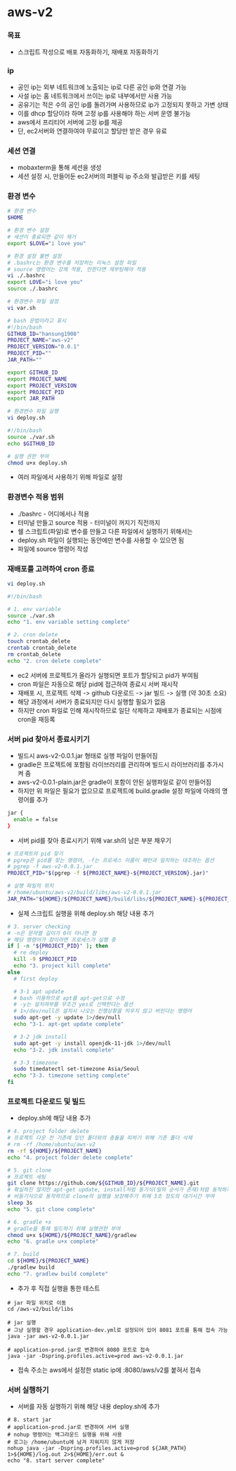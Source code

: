 # aws-v2

### 목표
- 스크립트 작성으로 배포 자동화하기, 재배포 자동화하기

### ip
- 공인 ip는 외부 네트워크에 노출되는 ip로 다른 공인 ip와 연결 가능
- 사설 ip는 홈 네트워크에서 쓰이는 ip로 내부에서만 사용 가능
- 공유기는 적은 수의 공인 ip를 돌려가며 사용하므로 ip가 고정되지 못하고 가변 상태
- 이를 dhcp 할당이라 하며 고정 ip를 사용해야 하는 서버 운영 불가능
- aws에서 프리티어 서버에 고정 ip를 제공
- 단, ec2서버와 연결하여야 무료이고 할당만 받은 경우 유료

### 세션 연결
- mobaxterm을 통해 세션을 생성
- 세션 설정 시, 만들어둔 ec2서버의 퍼블릭 ip 주소와 발급받은 키를 세팅

### 환경 변수
```sh
# 환경 변수
$HOME

# 환경 변수 설정
# 세션이 종료되면 같이 제거
export $LOVE="i love you"

# 환경 설정 불변 설정
# .bashrc는 환경 변수를 저장하는 리눅스 설정 파일
# source 명령어는 강제 적용, 안한다면 재부팅해야 적용
vi ./.bashrc
export LOVE="i love you"
source ./.bashrc

# 환경변수 파일 설정
vi var.sh

# bash 문법이라고 표시
#!/bin/bash
GITHUB_ID="hansung1908"
PROJECT_NAME="aws-v2"
PROJECT_VERSION="0.0.1"
PROJECT_PID=""
JAR_PATH=""

export GITHUB_ID
export PROJECT_NAME
export PROJECT_VERSION
export PROJECT_PID
export JAR_PATH

# 환경변수 파일 실행
vi deploy.sh

#!/bin/bash
source ./var.sh
echo $GITHUB_ID

# 실행 권한 부여
chmod u+x deploy.sh
```
- 여러 파일에서 사용하기 위해 파일로 설정

### 환경변수 적용 범위
- ./bashrc - 어디에서나 적용
- 터미널 만들고 source 적용 - 터미널이 꺼지기 직전까지
- 쉘 스크립트(파일)로 변수를 만들고 다른 파일에서 실행하기 위해서는
- deploy.sh 파일이 실행되는 동안에만 변수를 사용할 수 있으면 됨
- 파일에 source 명령어 작성

### 재배포를 고려하여 cron 종료
```sh
vi deploy.sh

#!/bin/bash

# 1. env variable
source ./var.sh
echo "1. env variable setting complete"

# 2. cron delete
touch crontab_delete
crontab crontab_delete
rm crontab_delete
echo "2. cron delete complete"
```
- ec2 서버에 프로젝트가 올라가 실행되면 포트가 할당되고 pid가 부여됨
- cron 파일은 자동으로 해당 pid에 접근하여 종료시 서버 재시작
- 재배포 시, 프로젝트 삭제 -> github 다운로드 -> jar 빌드 -> 실행 (약 30초 소요)
- 해당 과정에서 서버가 종료되지만 다시 실행할 필요가 없음
- 하지만 cron 파일로 인해 재시작하므로 일단 삭제하고 재배포가 종료되는 시점에 cron을 재등록

### 서버 pid 찾아서 종료시키기
- 빌드시 aws-v2-0.0.1.jar 형태로 실행 파일이 만들어짐
- gradle은 프로젝트에 포함됨 라이브러리를 관리하며 빌드시 라이브러리를 추가시켜 줌
- aws-v2-0.0.1-plain.jar은 gradle이 포함이 안된 실행파일로 같이 만들어짐
- 하지만 위 파일은 필요가 없으므로 프로젝트에 build.gradle 설정 파일에 아래의 명령어를 추가
```sh
jar {
  enable = false
}
```
- 서버 pid를 찾아 종료시키기 위해 var.sh의 남은 부분 채우기
```sh
# 프로젝트의 pid 찾기
# pgrep은 pid를 찾는 명령어, -f는 프로세스 이름이 패턴과 일치하는 대조하는 옵션
# pgrep -f aws-v2-0.0.1.jar
PROJECT_PID="$(pgrep -f ${PROJECT_NAME}-${PROJECT_VERSION}.jar)"

# 실행 파일의 위치
# /home/ubuntu/aws-v2/build/libs/aws-v2-0.0.1.jar
JAR_PATH="${HOME}/${PROJECT_NAME}/build/libs/${PROJECT_NAME}-${PROJECT_VERSION}.jar"
```
- 실제 스크립트 실행을 위해 deploy.sh 해당 내용 추가
```sh
# 3. server checking
# -n은 문자열 길이가 0이 아니면 참
# 해당 명령어가 참이라면 프로세스가 실행 중
if [ -n "${PROJECT_PID}" ]; then
  # re deploy
  kill -9 $PROJECT_PID
  echo "3. project kill complete"
else
  # first deploy

  # 3-1 apt update
  # bash 이용하므로 apt를 apt-get으로 수정
  # -y는 설치여부를 무조건 yes로 선택한다는 옵션
  # 1>/dev/null은 설치시 나오는 진행상황을 띄우지 않고 버린다는 명령어
  sudo apt-get -y update 1>/dev/null
  echo "3-1. apt-get update complete"

  # 3-2 jdk install
  sudo apt-get -y install openjdk-11-jdk 1>/dev/null
  echo "3-2. jdk install complete"

  # 3-3 timezone
  sudo timedatectl set-timezone Asia/Seoul
  echo "3-3. timezone setting complete"
fi
```

### 프로젝트 다운로드 및 빌드
- deploy.sh에 해당 내용 추가
```sh
# 4. project folder delete
# 프로젝트 다운 전 기존에 있던 폴더와의 충돌을 피하기 위해 기존 폴더 삭제
# rm -rf /home/ubuntu/aws-v2
rm -rf ${HOME}/${PROJECT_NAME}
echo "4. project folder delete complete"

# 5. git clone
# 프로젝트 세팅
git clone https://github.com/${GITHUB_ID}/${PROJECT_NAME}.git
# 확실하진 않지만 apt-get update, install처럼 동기식(일의 순서가 존재)처럼 동작하지 않고
# 비동기식으로 동작하므로 clone의 실행을 보장해주기 위해 3초 정도의 대기시간 부여
sleep 3s
echo "5. git clone complete"

# 6. gradle +x
# gradle을 통해 빌드하기 위해 실행권한 부여
chmod u+x ${HOME}/${PROJECT_NAME}/gradlew
echo "6. gradle u+x complete"

# 7. build
cd ${HOME}/${PROJECT_NAME}
./gradlew build
echo "7. gradlew build complete"
```
- 추가 후 직접 실행을 통한 테스트
```shell
# jar 파일 위치로 이동
cd /aws-v2/build/libs

# jar 실행
# 그냥 실행할 경우 application-dev.yml로 설정되어 있어 8081 포트를 통해 접속 가능
java -jar aws-v2-0.0.1.jar

# application-prod.jar로 변경하여 8080 포트로 접속
java -jar -Dspring.profiles.active=prod aws-v2-0.0.1.jar
```
- 접속 주소는 aws에서 설정한 static ip에 :8080/aws/v2를 붙혀서 접속

### 서버 실행하기
- 서버를 자동 실행하기 위해 해당 내용 deploy.sh에 추가
```shell
# 8. start jar
# application-prod.jar로 변경하여 서버 실행
# nohup 명령어는 백그라운드 실행을 위해 사용
# 로그는 /home/ubuntu에 남겨 지워지지 않게 저장
nohup java -jar -Dspring.profiles.active=prod ${JAR_PATH} 1>${HOME}/log.out 2>${HOME}/err.out &
echo "8. start server complete"
```